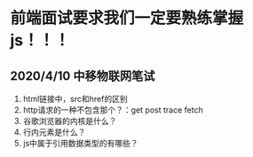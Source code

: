 # 前端面试要求我们一定要熟练掌握js！！！

## 2020/4/10 中移物联网笔试
1. html链接中，src和href的区别
2. http请求的一种不包含那个？：get post trace fetch
3. 谷歌浏览器的内核是什么？
4. 行内元素是什么？
5. js中属于引用数据类型的有哪些？
